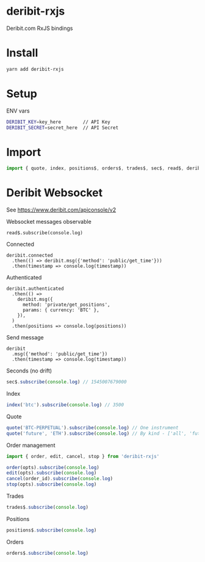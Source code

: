 # deribit-rxjs

Deribit.com RxJS bindings

# Install

```bash
yarn add deribit-rxjs
```

# Setup

ENV vars

```bash
DERIBIT_KEY=key_here        // API Key
DERIBIT_SECRET=secret_here  // API Secret
```

# Import

```js
import { quote, index, positions$, orders$, trades$, sec$, read$, deribit } from 'deribit-rxjs'
```

# Deribit Websocket

See https://www.deribit.com/apiconsole/v2

Websocket messages observable

```
read$.subscribe(console.log)
```

Connected

```
deribit.connected
  .then(() => deribit.msg({'method': 'public/get_time'}))
  .then(timestamp => console.log(timestamp))
```

Authenticated

```
deribit.authenticated
  .then(() =>
    deribit.msg({
      method: 'private/get_positions',
      params: { currency: 'BTC' },
    }),
  )
  .then(positions => console.log(positions))
```

Send message

```
deribit
  .msg({'method': 'public/get_time'})
  .then(timestamp => console.log(timestamp))
```


Seconds (no drift)

```js
sec$.subscribe(console.log) // 1545007679000
```

Index

```js
index('btc').subscribe(console.log) // 3500
```

Quote

```js
quote('BTC-PERPETUAL').subscribe(console.log) // One instrument
quote('future', 'ETH').subscribe(console.log) // By kind - ['all', 'future', 'option']
```

Order management

```js
import { order, edit, cancel, stop } from 'deribit-rxjs'

order(opts).subscribe(console.log)
edit(opts).subscribe(console.log)
cancel(order_id).subscribe(console.log)
stop(opts).subscribe(console.log)
```

Trades

```js
trades$.subscribe(console.log)
```

Positions

```js
positions$.subscribe(console.log)
```

Orders

```js
orders$.subscribe(console.log)
```
